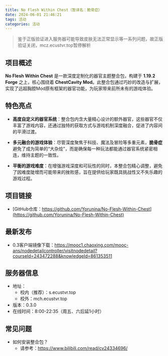 ```yaml
---
title: No Flesh Within Chest（暂译名：脆骨症）
date: 2024-06-01 21:46:21
tags: 活动
categories: 活动
---
```

> 鉴于正版验证进入服务器可能导致皮肤无法正常显示等一系列问题，故正版验证关闭，mcz.ecustvr.top暂停解析

## 项目概述

**No Flesh Within Chest** 是一款深度定制化的器官主题整合包，构建于 **1.19.2 Forge** 之上，核心围绕着 **ChestCavity Mod**。此整合包通过巧妙的改造与扩展，实现了远超胸腔Mod原有框架的器官功能，为玩家带来前所未有的游戏体验。

## 特色亮点

- **高度自定义的器官系统**：整合包内含大量精心设计的额外器官，这些器官不仅丰富了游戏内容，还通过独特的获取方式与游戏机制深度融合，促进了内容间的平滑过渡。
  
- **多元融合的游戏体验**：尽管深度聚焦于科技、魔法及冒险等多重元素，**脆骨症** 避免了成为简单的“大杂烩”，而是确保每一种玩法都能通过器官系统紧密相连，维持主题的一致性。

- **平衡的游戏难度**：在增强游戏深度和可玩性的同时，本整合包精心调整，避免了因难度陡增而可能带来的挫败感，旨在提供给玩家既具挑战性又不失乐趣的游戏过程。

## 项目链接

- [GitHub仓库：https://github.com/Yorunina/No-Flesh-Within-Chest](https://github.com/Yorunina/No-Flesh-Within-Chest)

## 最新发布
- 0.3客户端镜像下载：https://mooc1.chaoxing.com/mooc-ans/nodedetailcontroller/visitnodedetail?courseId=243472288&knowledgeId=861353511

## 服务器信息
- 地址：
    - 校内（推荐）：s.ecustvr.top
    - 校外：mch.ecustvr.top
- 版本：0.3.0
- 在线时间：8:00-22:35（周五、六后延1小时）

## 常见问题
- 如何安装整合包？
    - 请参考：https://www.bilibili.com/read/cv24334696/